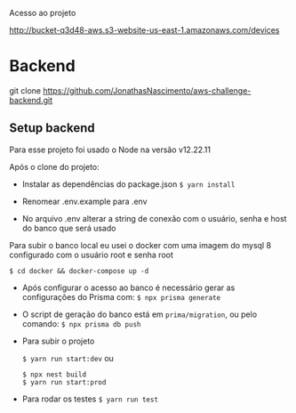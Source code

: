 Acesso ao projeto

http://bucket-q3d48-aws.s3-website-us-east-1.amazonaws.com/devices

# Backend

git clone https://github.com/JonathasNascimento/aws-challenge-backend.git

## Setup backend

Para esse projeto foi usado o Node na versão v12.22.11

Após o clone do projeto:

- Instalar as dependências do package.json
  `$ yarn install`

- Renomear .env.example para .env

- No arquivo .env alterar a string de conexão com o usuário, senha e host do banco que será usado

Para subir o banco local eu usei o docker com uma imagem do mysql 8 configurado com o usuário root e senha root

`$ cd docker && docker-compose up -d`

- Após configurar o acesso ao banco é necessário gerar as configurações do Prisma com:
  `$ npx prisma generate`

- O script de geração do banco está em `prima/migration`, ou pelo comando:
  `$ npx prisma db push`

- Para subir o projeto

  `$ yarn run start:dev`
  ou

  ```
  $ npx nest build
  $ yarn run start:prod
  ```

- Para rodar os testes
  `$ yarn run test`
